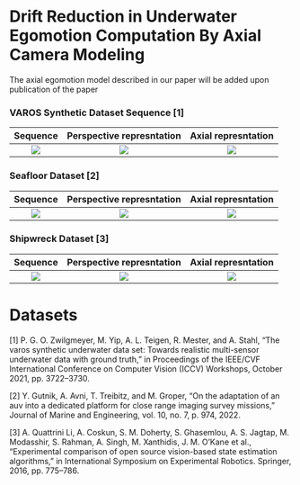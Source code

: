 # Drift Reduction in Underwater Egomotion Computation By Axial Camera Modeling


The axial egomotion model described in our paper will be added upon publication of the paper


### VAROS Synthetic Dataset Sequence [1]
Sequence  |  Perspective represntation  |  Axial represntation
:----------------:|:--------------------:|:--------------------:
![](https://github.com/bashar-elnashef/Axial-underwater-egomotion/blob/main/GIFs/Sequence_varos.gif?raw=true)  |  ![](https://github.com/bashar-elnashef/Axial-underwater-egomotion/blob/main/GIFs/Trajectory_Varos_perspective.gif?raw=true)  |  ![](https://github.com/bashar-elnashef/Axial-underwater-egomotion/blob/main/GIFs/Trajectory_Varos_axial.gif?raw=true)


### Seafloor Dataset [2]
Sequence  |  Perspective represntation  |  Axial represntation
:----------------:|:--------------------:|:--------------------:
![](https://github.com/bashar-elnashef/Axial-underwater-egomotion/blob/main/GIFs/Sequence_Seafloor.gif?raw=true)  |  ![](https://github.com/bashar-elnashef/Axial-underwater-egomotion/blob/main/GIFs/Trajectory_Seafloor_perspective.gif?raw=true)  |  ![](https://github.com/bashar-elnashef/Axial-underwater-egomotion/blob/main/GIFs/Trajectory_Seafloor_axial.gif?raw=true)


### Shipwreck Dataset [3]
Sequence  |  Perspective represntation  |  Axial represntation
:----------------:|:--------------------:|:--------------------:
![](https://github.com/bashar-elnashef/Axial-underwater-egomotion/blob/main/GIFs/Sequence_SHIP.gif?raw=true)  |  ![](https://github.com/bashar-elnashef/Axial-underwater-egomotion/blob/main/GIFs/Trajectory_SHIP_perspective.gif?raw=true)  |  ![](https://github.com/bashar-elnashef/Axial-underwater-egomotion/blob/main/GIFs/Trajectory_SHIP_axial.gif?raw=true)


# Datasets 

[1] P. G. O. Zwilgmeyer, M. Yip, A. L. Teigen, R. Mester, and A. Stahl, “The varos synthetic underwater data set: Towards realistic multi-sensor underwater data with ground truth,” in Proceedings of the IEEE/CVF International Conference on Computer Vision (ICCV) Workshops, October 2021, pp. 3722–3730.

[2] Y. Gutnik, A. Avni, T. Treibitz, and M. Groper, “On the adaptation of an auv into a dedicated platform for close range imaging survey missions,”  Journal of Marine  and Engineering, vol. 10, no. 7, p. 974, 2022.

[3] A. Quattrini Li, A. Coskun, S. M. Doherty, S. Ghasemlou, A. S. Jagtap, M. Modasshir, S. Rahman, A. Singh, M. Xanthidis, J. M. O’Kane et al., “Experimental comparison of open source vision-based state estimation algorithms,” in International Symposium on Experimental Robotics. Springer, 2016, pp. 775–786.


